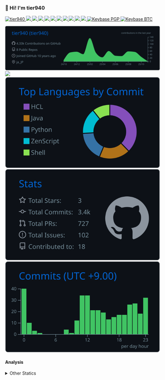 ### 👋 Hi! I'm tier940

<p align="left"> 
  <a href="https://github.com/tier940/tier940/">
    <img src="https://komarev.com/ghpvc/?username=tier940" alt="tier940" />
  </a>
  <a href="http://twitter.com/tier940">
    <img height="20" src="https://img.shields.io/twitter/follow/tier940?label=Twitter&logo=twitter&style=flat" />
  </a>
  <a href="https://github.com/tier940">
    <img height="20" src="https://img.shields.io/github/followers/tier940?label=follow&logo=github&style=flat" />
  </a>
  <a href="https://www.reddit.com/user/tier940">
    <img height="20" src="https://img.shields.io/reddit/user-karma/combined/tier940?label=Reddit&logo=reddit&style=flat" />
  </a>
  <a href="https://stackoverflow.com/users/17317833/tier940">
    <img height="20" src="https://img.shields.io/stackexchange/stackoverflow/r/17317833?label=StackOverflow&logo=stack-overflow&style=flat" />
  </a>
  <a href="https://zenn.dev/tier940">
    <img height="20" src="https://zenn.badge.nikaera.com/s/tier940/likes" />
  </a>
  <a href="https://zenn.dev/tier940">
    <img height="20" src="https://zenn.badge.nikaera.com/s/tier940/followers" />
  </a>
  <a href="https://zenn.dev/tier940">
    <img height="20" src="https://zenn.badge.nikaera.com/s/tier940/articles" />
  </a>
  <a href="http://qiita.com/tier940">
    <img height="20" src="https://qiita-badge.apiapi.app/s/tier940/posts.svg" />
  </a>
  <a href="http://qiita.com/tier940">
    <img height="20" src="https://qiita-badge.apiapi.app/s/tier940/contributions.svg" />
  </a>
  <a href="https://github.com/tier940/tier940/">
    <img height="20" src="https://github.com/tier940/tier940/actions/workflows/main.yml/badge.svg" />
  </a>
  <a href="https://keybase.io/tier940">
    <img alt="Keybase PGP" src="https://img.shields.io/keybase/pgp/tier940">
  </a>
  <a href="https://keybase.io/tier940">
    <img alt="Keybase BTC" src="https://img.shields.io/keybase/btc/tier940">
  </a>
</p>

[![](https://raw.githubusercontent.com/tier940/tier940/main/profile-summary-card-output/github_dark/0-profile-details.svg)](https://github.com/vn7n24fzkq/github-profile-summary-cards)
[![](https://raw.githubusercontent.com/tier940/tier940/main/profile-summary-card-output/github_dark/1-repos-per-language.svg)](https://github.com/vn7n24fzkq/github-profile-summary-cards) [![](https://raw.githubusercontent.com/tier940/tier940/main/profile-summary-card-output/github_dark/2-most-commit-language.svg)](https://github.com/vn7n24fzkq/github-profile-summary-cards)
[![](https://raw.githubusercontent.com/tier940/tier940/main/profile-summary-card-output/github_dark/3-stats.svg)](https://github.com/vn7n24fzkq/github-profile-summary-cards) [![](https://raw.githubusercontent.com/tier940/tier940/main/profile-summary-card-output/github_dark/4-productive-time.svg)](https://github.com/vn7n24fzkq/github-profile-summary-cards)


#### Analysis
<!-- <img height="150" src="https://github.com/tier940/tier940/blob/master/images/stat.svg" alt="Alternative Text"/> -->

<details>
  <summary>Other Statics</summary>
  <!--START_SECTION:waka-->
![Code Time](http://img.shields.io/badge/Code%20Time-4%2C167%20hrs%207%20mins-blue)

**🐱 My GitHub Data** 

> 📦 32.7 kB Used in GitHub's Storage 
 > 
> 💼 Opted to Hire
 > 
> 📜 8 Public Repositories 
 > 
> 🔑 4 Private Repositories 
 > 
**I'm an Early 🐤** 

```text
🌞 Morning                129 commits         ██████░░░░░░░░░░░░░░░░░░░   23.04 % 
🌆 Daytime                233 commits         ██████████░░░░░░░░░░░░░░░   41.61 % 
🌃 Evening                157 commits         ███████░░░░░░░░░░░░░░░░░░   28.04 % 
🌙 Night                  41 commits          ██░░░░░░░░░░░░░░░░░░░░░░░   07.32 % 
```
📅 **I'm Most Productive on Friday** 

```text
Monday                   43 commits          ██░░░░░░░░░░░░░░░░░░░░░░░   07.68 % 
Tuesday                  69 commits          ███░░░░░░░░░░░░░░░░░░░░░░   12.32 % 
Wednesday                75 commits          ███░░░░░░░░░░░░░░░░░░░░░░   13.39 % 
Thursday                 31 commits          █░░░░░░░░░░░░░░░░░░░░░░░░   05.54 % 
Friday                   163 commits         ███████░░░░░░░░░░░░░░░░░░   29.11 % 
Saturday                 56 commits          ██░░░░░░░░░░░░░░░░░░░░░░░   10.00 % 
Sunday                   123 commits         █████░░░░░░░░░░░░░░░░░░░░   21.96 % 
```


📊 **This Week I Spent My Time On** 

```text
🕑︎ Time Zone: Asia/Tokyo

💬 Programming Languages: 
Other                    28 hrs 44 mins      ██████████████████████░░░   89.88 % 
Java                     2 hrs 22 mins       ██░░░░░░░░░░░░░░░░░░░░░░░   07.45 % 
Markdown                 22 mins             ░░░░░░░░░░░░░░░░░░░░░░░░░   01.16 % 
INI                      17 mins             ░░░░░░░░░░░░░░░░░░░░░░░░░   00.91 % 
JSON                     6 mins              ░░░░░░░░░░░░░░░░░░░░░░░░░   00.35 % 

🔥 Editors: 
Edge                     25 hrs 58 mins      ████████████████████░░░░░   81.25 % 
Chrome                   2 hrs 45 mins       ██░░░░░░░░░░░░░░░░░░░░░░░   08.62 % 
IntelliJ IDEA            2 hrs 30 mins       ██░░░░░░░░░░░░░░░░░░░░░░░   07.84 % 
VS Code                  43 mins             █░░░░░░░░░░░░░░░░░░░░░░░░   02.28 % 

💻 Operating System: 
Linux                    22 hrs 55 mins      ██████████████████░░░░░░░   71.70 % 
Windows                  6 hrs 17 mins       █████░░░░░░░░░░░░░░░░░░░░   19.68 % 
Unknown OS               2 hrs 45 mins       ██░░░░░░░░░░░░░░░░░░░░░░░   08.62 % 
```

**I Mostly Code in Java** 

```text
Java                     15 repos            █████████████░░░░░░░░░░░░   51.72 % 
ZenScript                2 repos             ██░░░░░░░░░░░░░░░░░░░░░░░   06.90 % 
Python                   1 repo              █░░░░░░░░░░░░░░░░░░░░░░░░   03.45 % 
HTML                     1 repo              █░░░░░░░░░░░░░░░░░░░░░░░░   03.45 % 
Dockerfile               1 repo              █░░░░░░░░░░░░░░░░░░░░░░░░   03.45 % 
```



**Timeline**

![Lines of Code chart](https://raw.githubusercontent.com/tier940/tier940/main/assets/bar_graph.png)


 Last Updated on 21/07/2024 00:42:39 UTC
<!--END_SECTION:waka-->
</details>
